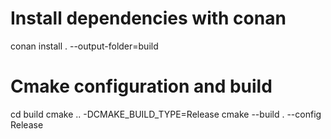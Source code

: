 # Install dependencies with conan
conan install . --output-folder=build

# Cmake configuration and build
cd build
cmake .. -DCMAKE_BUILD_TYPE=Release
cmake --build . --config Release